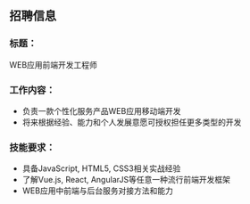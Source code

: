 ## 招聘信息


### 标题：
WEB应用前端开发工程师

### 工作内容：
- 负责一款个性化服务产品WEB应用移动端开发
- 将来根据经验、能力和个人发展意愿可授权担任更多类型的开发

### 技能要求：
- 具备JavaScript, HTML5, CSS3相关实战经验
- 了解Vue.js, React, AngularJS等任意一种流行前端开发框架
- WEB应用中前端与后台服务对接方法和能力

